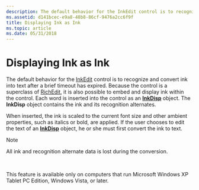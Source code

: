 ```yaml
---
description: The default behavior for the InkEdit control is to recognize and convert ink into text after a brief timeout has expired.
ms.assetid: d141bcec-e9a8-48b8-86cf-9476a2cc6f9f
title: Displaying Ink as Ink
ms.topic: article
ms.date: 05/31/2018
---
```


# Displaying Ink as Ink

The default behavior for the [InkEdit](inkedit-control-reference.md) control is to recognize and convert ink into text after a brief timeout has expired. Because the control is a superclass of [RichEdit](../controls/rich-edit-controls.md), it is also possible to embed and display ink within the control. Each word is inserted into the control as an [**InkDisp**](inkdisp-class.md) object. The **InkDisp** object contains the ink and its recognition alternates.

When inserted, the ink is scaled to the current font size and other ambient properties, such as italics or bold, are applied. If the user chooses to edit the text of an [**InkDisp**](inkdisp-class.md) object, he or she must first convert the ink to text.

> [!Note]  
> All ink and recognition alternate data is lost during the conversion.

 

This feature is available only on computers that run Microsoft Windows XP Tablet PC Edition, Windows Vista, or later.

 

 
